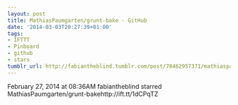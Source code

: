```yaml
---
layout: post
title: MathiasPaumgarten/grunt-bake · GitHub
date: '2014-03-03T20:27:39+01:00'
tags:
- IFTTT
- Pinboard
- github
- stars
tumblr_url: http://fabiantheblind.tumblr.com/post/78462957371/mathiaspaumgarten-grunt-bake-github
---
```

February 27, 2014 at 08:36AM
fabiantheblind starred MathiasPaumgarten/grunt-bakehttp://ift.tt/1dCPqTZ
